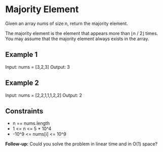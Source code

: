 # Majority Element

Given an array nums of size n, return the majority element.

The majority element is the element that appears more than ⌊n / 2⌋ times. You may assume that the majority element always exists in the array.

## Example 1

Input: nums = [3,2,3]
Output: 3

## Example 2

Input: nums = [2,2,1,1,1,2,2]
Output: 2

## Constraints

- n == nums.length
- 1 <= n <= 5 \* 10^4
- -10^9 <= nums[i] <= 10^9

**Follow-up:** Could you solve the problem in linear time and in O(1) space?
